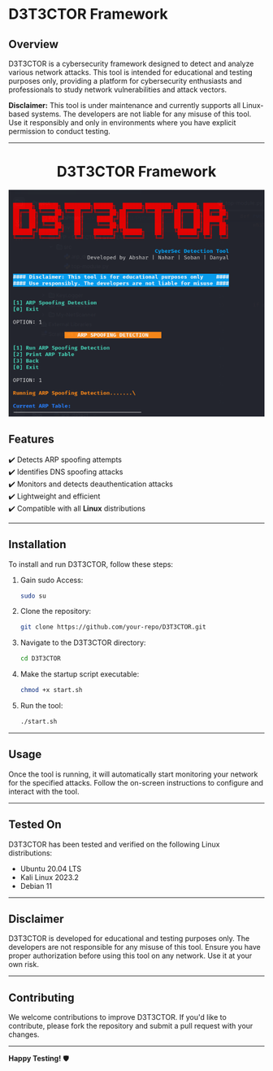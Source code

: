 # D3T3CTOR Framework

## Overview
D3T3CTOR is a cybersecurity framework designed to detect and analyze various network attacks. This tool is intended for educational and testing purposes only, providing a platform for cybersecurity enthusiasts and professionals to study network vulnerabilities and attack vectors.

**Disclaimer:** This tool is under maintenance and currently supports all Linux-based systems. The developers are not liable for any misuse of this tool. Use it responsibly and only in environments where you have explicit permission to conduct testing.

---
<h1 align="center">D3T3CTOR Framework</h1>
<img src="banner.png" alt="Image"/>


## Features  
✔️ Detects ARP spoofing attempts  
✔️ Identifies DNS spoofing attacks  
✔️ Monitors and detects deauthentication attacks  
✔️ Lightweight and efficient  
✔️ Compatible with all **Linux** distributions  

---

## Installation

To install and run D3T3CTOR, follow these steps:

1. Gain sudo Access:
   ```bash
   sudo su
   ```

2. Clone the repository:
   ```bash
   git clone https://github.com/your-repo/D3T3CTOR.git
   ```

3. Navigate to the D3T3CTOR directory:
   ```bash
   cd D3T3CTOR
   ```

4. Make the startup script executable:
   ```bash
   chmod +x start.sh
   ```

5. Run the tool:
   ```bash
   ./start.sh
   ```

---

## Usage
Once the tool is running, it will automatically start monitoring your network for the specified attacks. Follow the on-screen instructions to configure and interact with the tool.

---

## Tested On
D3T3CTOR has been tested and verified on the following Linux distributions:
- Ubuntu 20.04 LTS
- Kali Linux 2023.2
- Debian 11

---

## Disclaimer
D3T3CTOR is developed for educational and testing purposes only. The developers are not responsible for any misuse of this tool. Ensure you have proper authorization before using this tool on any network. Use it at your own risk.

---

## Contributing
We welcome contributions to improve D3T3CTOR. If you'd like to contribute, please fork the repository and submit a pull request with your changes.

---

**Happy Testing!** 🛡️
